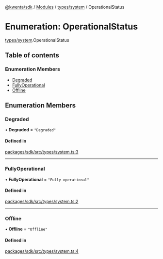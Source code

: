 [@kwenta/sdk](../README.md) / [Modules](../modules.md) / [types/system](../modules/types_system.md) / OperationalStatus

# Enumeration: OperationalStatus

[types/system](../modules/types_system.md).OperationalStatus

## Table of contents

### Enumeration Members

- [Degraded](types_system.OperationalStatus.md#degraded)
- [FullyOperational](types_system.OperationalStatus.md#fullyoperational)
- [Offline](types_system.OperationalStatus.md#offline)

## Enumeration Members

### Degraded

• **Degraded** = ``"Degraded"``

#### Defined in

[packages/sdk/src/types/system.ts:3](https://github.com/Kwenta/kwenta/blob/616d9e548/packages/sdk/src/types/system.ts#L3)

___

### FullyOperational

• **FullyOperational** = ``"Fully operational"``

#### Defined in

[packages/sdk/src/types/system.ts:2](https://github.com/Kwenta/kwenta/blob/616d9e548/packages/sdk/src/types/system.ts#L2)

___

### Offline

• **Offline** = ``"Offline"``

#### Defined in

[packages/sdk/src/types/system.ts:4](https://github.com/Kwenta/kwenta/blob/616d9e548/packages/sdk/src/types/system.ts#L4)
